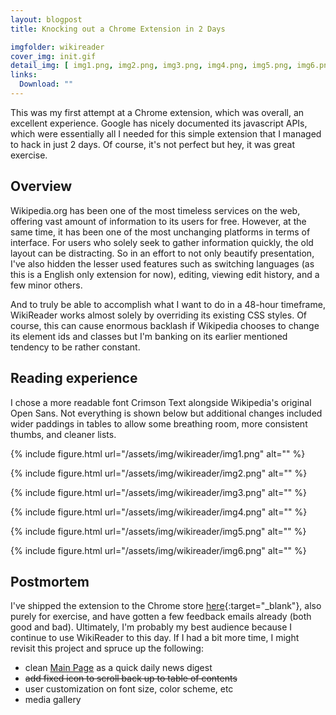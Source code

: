 ```yaml
---
layout: blogpost
title: Knocking out a Chrome Extension in 2 Days

imgfolder: wikireader
cover_img: init.gif
detail_img: [ img1.png, img2.png, img3.png, img4.png, img5.png, img6.png ]
links:
  Download: ""
---
```


This was my first attempt at a Chrome extension, which was overall, an excellent experience. Google has nicely documented its javascript APIs, which were essentially all I needed for this simple extension that I managed to hack in just 2 days. Of course, it's not perfect but hey, it was great exercise.

## Overview
Wikipedia.org has been one of the most timeless services on the web, offering vast amount of information to its users for free. However, at the same time, it has been one of the most unchanging platforms in terms of interface. For users who solely seek to gather information quickly, the old layout can be distracting. So in an effort to not only beautify presentation, I've also hidden the lesser used features such as switching languages (as this is a English only extension for now), editing, viewing edit history, and a few minor others.

<!-- {% include figure.html 
  url="/assets/img/wikireader/old.png"
  alt="Wikipedia without WikiReader"
  caption="Without WikiReader" %}

{% include figure.html 
  url="/assets/img/wikireader/new.png"
  alt="Wikipedia With WikiReader"
  caption="With WikiReader" %} -->

And to truly be able to accomplish what I want to do in a 48-hour timeframe, WikiReader works almost solely by overriding its existing CSS styles. Of course, this can cause enormous backlash if Wikipedia chooses to change its element ids and classes but I'm banking on its earlier mentioned tendency to be rather constant.

## Reading experience
I chose a more readable font Crimson Text alongside Wikipedia's original Open Sans. Not everything is shown below but additional changes included wider paddings in tables to allow some breathing room, more consistent thumbs, and cleaner lists.

{% include figure.html
  url="/assets/img/wikireader/img1.png" 
  alt="" %}

{% include figure.html
  url="/assets/img/wikireader/img2.png" 
  alt="" %}

{% include figure.html
  url="/assets/img/wikireader/img3.png" 
  alt="" %}

{% include figure.html
  url="/assets/img/wikireader/img4.png" 
  alt="" %}

{% include figure.html
  url="/assets/img/wikireader/img5.png" 
  alt="" %}

{% include figure.html
  url="/assets/img/wikireader/img6.png" 
  alt="" %}

## Postmortem
I've shipped the extension to the Chrome store [here][download]{:target="_blank"}, also purely for exercise, and have gotten a few feedback emails already (both good and bad). Ultimately, I'm probably my best audience because I continue to use WikiReader to this day. If I had a bit more time, I might revisit this project and spruce up the following:
- clean <a href="http://en.wikipedia.org/wiki/Main_Page" target="_blank">Main Page</a> as a quick daily news digest
- <s>add fixed icon to scroll back up to table of contents</s>
- user customization on font size, color scheme, etc
- media gallery

[download]: https://chrome.google.com/webstore/detail/wikireader-wikipedia-simp/jmhkjngkhknhjmanjmaljpaigdinhdcf

